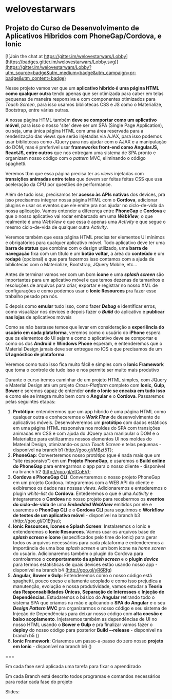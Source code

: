 # welovestarwars

## Projeto do Curso de Desenvolvimento de Aplicativos Híbridos com PhoneGap/Cordova, e Ionic

[![Join the chat at https://gitter.im/welovestarwars/Lobby](https://badges.gitter.im/welovestarwars/Lobby.svg)](https://gitter.im/welovestarwars/Lobby?utm_source=badge&utm_medium=badge&utm_campaign=pr-badge&utm_content=badge)

Nesse projeto vamos ver que um **aplicativo híbrido é uma página HTML como qualquer outra** tendo apenas que ser otimizada para caber em telas pequenas de maneira responsiva e com componentes otimizados para _Touch Screen_, para isso usamos bibliotecas CSS e JS como o Materialize, Bootstrap, entre várias outras.

A nossa página HTML também **deve se comportar como um aplicativo móvel**, para isso o nosso 'site' deve ser um SPA (Single Page Application), ou seja, uma única página HTML com uma área reservada para a renderização das views que serão injetadas via AJAX, para isso podemos usar bibliotecas como JQuery para nos ajudar com o AJAX e a manipulação do DOM, mas é preferível usar **frameworks front-end como AngularJS, ReactJS, entre outros** que nos entregam uma sistema de SPA pronto e organizam nosso código com o _pattern_ MVC, eliminando o código spaghetti.

Veremos tbm que essa página precisa ter as _views_ injetadas com **transições animadas entre telas** que devem ser feitas feitas CSS que usa aceleração da CPU por questões de performance.

Além de tudo isso, precisamos ter **acesso às APIs nativas** dos devices, pra isso precisamos integrar nossa página HTML com o **Cordova**, adicionar plugins e usar os eventos que ele emite pra nos ajudar no ciclo-de-vida da nossa aplicação. Vamos entender a diferença entre **PhoneGap** e **Cordova** e que o nosso aplicativo vai rodar embarcado em uma **_WebView_**, o que realmente é uma _WebView_ e que essa é apenas uma _Activity_ e que segue o mesmo ciclo-de-vida de qualquer outra _Activity_.

Veremos também que essa página HTML precisa ter elementos UI mínimos e obrigatórios para qualquer aplicativo móvel. Todo aplicativo deve ter uma **barra de status** que combine com o design utilizado, uma **barra de navegação** fixa com um título e um **botão voltar**, a área do **conteúdo** e um **rodapé** (opcional) e que para fazermos isso contamos com a ajuda de bibliotecas com o Materialize, Bootstrap, JQuery Mobile, etc...

Antes de terminar vamos ver com um bom **ícone** e uma **_splash screen_** são importantes para um aplicativo móvel e que temos dezenas de tamanhos e resoluções de arquivos para criar, exportar e registrar no nosso XML de configurações e como podemos usar o **Ionic Resources** pra fazer esse trabalho pesado pra nós.

E depois como **emular** tudo isso, como fazer **_Debug_** e identificar erros, como visualizar nos devices e depois fazer o **_Build_** do aplicativo e **publicar nas lojas** de aplicativos móveis

Como se não bastasse temos que levar em consideração a **experiência do usuário em cada plataforma**, veremos como o usuário do **iPhone** espera que os elementos do UI sejam e como o aplicativo deve se comportar e como os dos **Android** e **Windows Phone** esperam, e entenderemos que o Material Design jamais deve ser entregue no IOS e que precisamos de um **UI agnóstico de plataforma**.  

Veremos como tudo isso fica muito fácil e simples com o **Ionic Framework** que toma o controle de tudo isso e nos permite ser muito mais produtivo

Durante o curso iremos caminhar de um projeto HTML simples, com JQuery e Material Design até um projeto _Cross-Platform_ completo com **Ionic**, **Gulp**, **Bower** e seremos capaz de entender **onde o Ionic se encaixa em tudo isso** e como ele se integra muito bem com o **Angular** e o **Cordova**. Passaremos pelas seguintes etapas:

1. **Protótipo**: entenderemos que um app híbrido é uma página HTML como qualquer outra e conheceremos o **_Work Flow_** de desenvolvimento de aplicativos móveis. Desenvolveremos um **protótipo** com dados estáticos em uma página HTML responsiva nos moldes do SPA com transições animadas em CSS e com ajuda do JQuery para manipular o DOM e o Materialize para estilizarmos nossos elementos UI nos moldes do Material Design, otimizando-os para _Touch Screen_  e telas pequenas - disponível na branch b1 (http://goo.gl/MBzt5T);
2. **PhoneGap**: Converteremos nosso protótipo (que é nada mais que um "site responsivo") em um **Projeto PhoneGap**, e usaremos o **Build online do PhoneGap** para entregarmos o app para o nosso cliente - disponível na branch b2 (http://goo.gl/etCpEV);
3. **Cordova e PhoneGap CLI**: Converteremos o nosso projeto PhoneGap em um projeto Cordova. Integraremos com a WEB API do cliente e exibiremos os dados nas nossas _views_. Adicionaremos e entederemos o plugin _white-list_ do **Cordova**. Entederemos o que é uma _Activity_ e integraremos o **Cordova** no nosso projeto para recebermos os **eventos do ciclo-de-vida** de uma **_Embedded WebView_** emitidos por ele e usaremos o **PhonGap CLI** e o **Cordova CLI** para seguirmos o **Workflow de testes de um aplicativo móvel** - disponível na branch b3 (http://goo.gl/O1E9su);
4. **Ionic Resources, Ícones e Splash Screen**: Instalaremos o Ionic e entenderemos o **Ionic Resources**. Vamos usar os arquivos base de **_splash screen_ e ícone** (especificados pelo time do Ionic) para gerar todos os arquivos necessários para cada plataforma e entenderemos a importância de uma boa _splash screen_ e um bom ícone na _home screen_ do usuário. Adicionaremos também o plugin do Cordova para controlarmos o **comportamento da _splash screen_** e o **plugin _device_** para termos estatísticas de quais devices estão usando nosso app - disponível na branch b4 (http://goo.gl/yR6Rfg)
5. **Angular, Bower e Gulp**: Entenderemos como o nosso código está spaghetti, pouco coeso e altamente acoplado e como isso prejudica a manutenção, evolução e nossa produtividade, vamos estudar a **Teoria das Responsabilidades Únicas**, **Separação de Interesses** e **Injeção de Dependências**. Estudaremos o básico do **Angular** retirando todo o sistema SPA que criamos na mão e aplicando o **SPA do Angular** e o seu **_Design Pattern_ MVC** pra organizarmos o nosso código e seu sistema de Injeção de Dependências para deixar nosso código com **alta coesão e baixo acoplamento**. Injetaremos também as dependências de UI no nosso HTML usando o **Bower e Gulp** e pra finalizar vamos fazer o **deploy** do nosso código para posterior **Build --release** - disponível na branch b5 ()
6. **Ionic Framework**: Criaremos um passo-a-passo do zero nosso **projeto em Ionic** - disponível na branch b6 ()

===

Em cada fase será aplicada uma tarefa para fixar o aprendizado

Em cada Branch está descrito todos programas e comandos necessários para rodar cada fase do projeto

Slides: 
